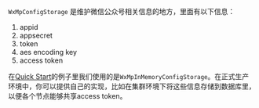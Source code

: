 ``WxMpConfigStorage`` 是维护微信公众号相关信息的地方，里面有以下信息：

1. appid
1. appsecret
1. token
1. aes encoding key
1. access token

在[Quick Start](https://github.com/chanjarster/weixin-java-tools/wiki/MP_Quick-Start)的例子里我们使用的是``WxMpInMemoryConfigStorage``。在正式生产环境中，你可以提供自己的实现，比如在集群环境下将这些信息存储到数据库里，以便各个节点能够共享access token。